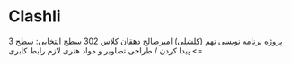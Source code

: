 # Clashli
پروژه برنامه نویسی نهم (کلشلی) 
امیرصالح دهقان کلاس 302
سطح انتخابی: سطح 3 => پیدا کردن / طراحی تصاویر و مواد هنری لازم رابط کابری
